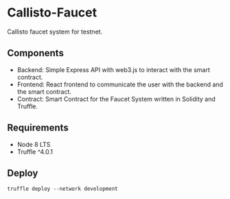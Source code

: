 # Callisto-Faucet

Callisto faucet system for testnet.

## Components

- Backend: Simple Express API with web3.js to interact with the smart contract.
- Frontend: React frontend to communicate the user with the backend and the smart contract.
- Contract: Smart Contract for the Faucet System written in Solidity and Truffle.

## Requirements

- Node 8 LTS
- Truffle ^4.0.1

## Deploy

`truffle deploy --network development`

